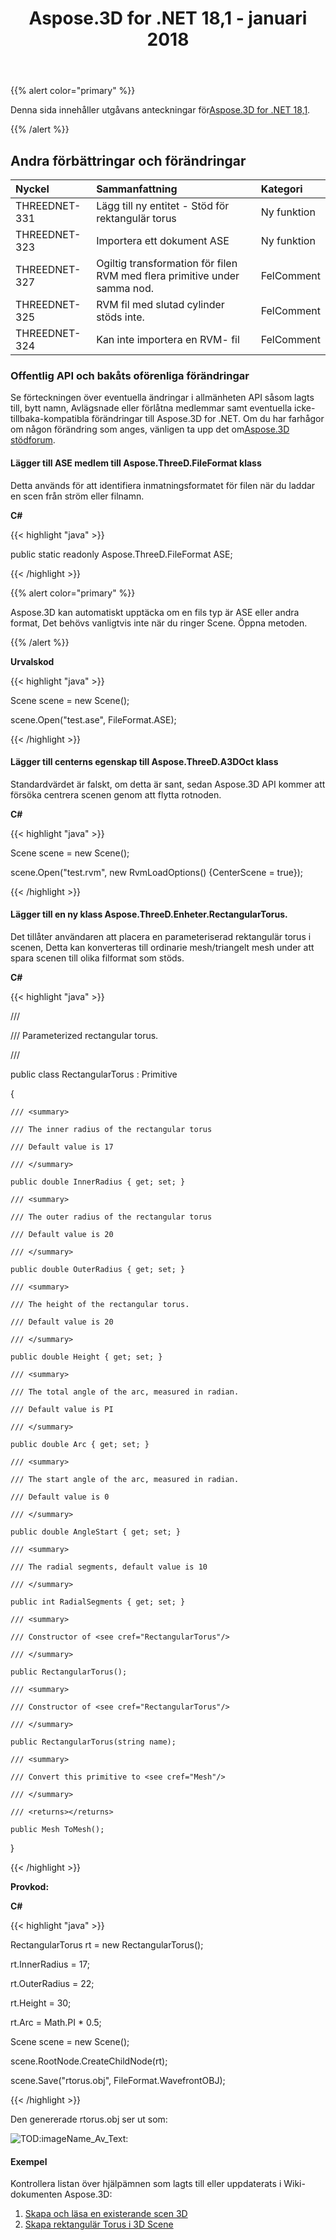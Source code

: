 ﻿---
title: Aspose.3D for .NET 18,1 - januari 2018
type: docs
weight: 120
url: /sv/net/aspose-3d-for-net-18-1-january-2018/
---
{{% alert color="primary" %}} 

Denna sida innehåller utgåvans anteckningar för[Aspose.3D for .NET 18,1](https://www.nuget.org/packages/Aspose.3D/18.1.0).

{{% /alert %}} 
## **Andra förbättringar och förändringar**

|**Nyckel**|**Sammanfattning**|**Kategori**|
|:- |:- |:- |
|THREEDNET-331|Lägg till ny entitet - Stöd för rektangulär torus|Ny funktion|
|THREEDNET-323|Importera ett dokument ASE|Ny funktion|
|THREEDNET-327|Ogiltig transformation för filen RVM med flera primitive under samma nod.|FelComment|
|THREEDNET-325|RVM fil med slutad cylinder stöds inte.|FelComment|
|THREEDNET-324|Kan inte importera en RVM- fil|FelComment|
### **Offentlig API och bakåts oförenliga förändringar**
Se förteckningen över eventuella ändringar i allmänheten API såsom lagts till, bytt namn, Avlägsnade eller förlåtna medlemmar samt eventuella icke-tillbaka-kompatibla förändringar till Aspose.3D for .NET. Om du har farhågor om någon förändring som anges, vänligen ta upp det om[Aspose.3D stödforum](https://forum.aspose.com/c/3d/18).
#### **Lägger till ASE medlem till Aspose.ThreeD.FileFormat klass**
Detta används för att identifiera inmatningsformatet för filen när du laddar en scen från ström eller filnamn.

**C#**

{{< highlight "java" >}}

 public static readonly Aspose.ThreeD.FileFormat ASE;

{{< /highlight >}}

{{% alert color="primary" %}} 

Aspose.3D kan automatiskt upptäcka om en fils typ är ASE eller andra format, Det behövs vanligtvis inte när du ringer Scene. Öppna metoden.

{{% /alert %}} 

**Urvalskod**

{{< highlight "java" >}}

 Scene scene = new Scene();

scene.Open("test.ase", FileFormat.ASE);

{{< /highlight >}}
#### **Lägger till centerns egenskap till Aspose.ThreeD.A3DOct klass**
Standardvärdet är falskt, om detta är sant, sedan Aspose.3D API kommer att försöka centrera scenen genom att flytta rotnoden.

**C#**

{{< highlight "java" >}}

 Scene scene = new Scene();

scene.Open("test.rvm", new RvmLoadOptions() {CenterScene = true});

{{< /highlight >}}
#### **Lägger till en ny klass Aspose.ThreeD.Enheter.RectangularTorus.**
Det tillåter användaren att placera en parameteriserad rektangulär torus i scenen, Detta kan konverteras till ordinarie mesh/triangelt mesh under att spara scenen till olika filformat som stöds.

**C#**

{{< highlight "java" >}}

 /// <summary>

/// Parameterized rectangular torus.

/// </summary>

public class RectangularTorus : Primitive

{

    /// <summary>

    /// The inner radius of the rectangular torus

    /// Default value is 17

    /// </summary>

    public double InnerRadius { get; set; }

    /// <summary>

    /// The outer radius of the rectangular torus

    /// Default value is 20

    /// </summary>

    public double OuterRadius { get; set; }

    /// <summary>

    /// The height of the rectangular torus.

    /// Default value is 20

    /// </summary>

    public double Height { get; set; }

    /// <summary>

    /// The total angle of the arc, measured in radian.

    /// Default value is PI

    /// </summary>

    public double Arc { get; set; }

    /// <summary>

    /// The start angle of the arc, measured in radian.

    /// Default value is 0

    /// </summary>

    public double AngleStart { get; set; }

    /// <summary>

    /// The radial segments, default value is 10

    /// </summary>

    public int RadialSegments { get; set; }

    /// <summary>

    /// Constructor of <see cref="RectangularTorus"/>

    /// </summary>

    public RectangularTorus();

    /// <summary>

    /// Constructor of <see cref="RectangularTorus"/>

    /// </summary>

    public RectangularTorus(string name);

    /// <summary>

    /// Convert this primitive to <see cref="Mesh"/>

    /// </summary>

    /// <returns></returns>

    public Mesh ToMesh();

}

{{< /highlight >}}

**Provkod:**

**C#**

{{< highlight "java" >}}

 RectangularTorus rt = new RectangularTorus();

rt.InnerRadius = 17;

rt.OuterRadius = 22;

rt.Height = 30;

rt.Arc = Math.PI * 0.5;

Scene scene = new Scene();

scene.RootNode.CreateChildNode(rt);

scene.Save("rtorus.obj", FileFormat.WavefrontOBJ);

{{< /highlight >}}

Den genererade rtorus.obj ser ut som:

![TOD:imageName_Av_Text:](aspose-3d-for-net-18-1-january-2018_1.png)
#### **Exempel**
Kontrollera listan över hjälpämnen som lagts till eller uppdaterats i Wiki-dokumenten Aspose.3D:

1. [Skapa och läsa en existerande scen 3D](/3d/sv/net/create-and-read-an-existing-3d-scene/)
1. [Skapa rektangulär Torus i 3D Scene](/3d/sv/net/create-rectangular-torus-in-3d-scene/)
